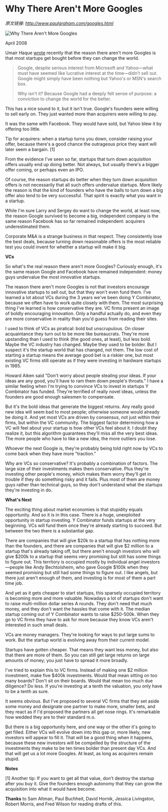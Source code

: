# Why There Aren't More Googles

_原文链接: <http://www.paulgraham.com/googles.html>_

![Why There Aren't More Googles](https://s.turbifycdn.com/aah/paulgraham/why-there-aren-t-more-googles-2.gif)  
  
April 2008  
  
Umair Haque [wrote](http://discussionleader.hbsp.com/haque/2008/04/i_agree_and_i.html) recently that the reason there aren't more Googles is that most startups get bought before they can change the world. 

> Google, despite serious interest from Microsoft and Yahoo—what must have seemed like lucrative interest at the time—didn't sell out. Google might simply have been nothing but Yahoo's or MSN's search box.  
>   
> Why isn't it? Because Google had a deeply felt sense of purpose: a conviction to change the world for the better. 

This has a nice sound to it, but it isn't true. Google's founders were willing to sell early on. They just wanted more than acquirers were willing to pay.  
  
It was the same with Facebook. They would have sold, but Yahoo blew it by offering too little.  
  
Tip for acquirers: when a startup turns you down, consider raising your offer, because there's a good chance the outrageous price they want will later seem a bargain. [1]  
  
From the evidence I've seen so far, startups that turn down acquisition offers usually end up doing better. Not always, but usually there's a bigger offer coming, or perhaps even an IPO.  
  
Of course, the reason startups do better when they turn down acquisition offers is not necessarily that all such offers undervalue startups. More likely the reason is that the kind of founders who have the balls to turn down a big offer also tend to be very successful. That spirit is exactly what you want in a startup.  
  
While I'm sure Larry and Sergey do want to change the world, at least now, the reason Google survived to become a big, independent company is the same reason Facebook has so far remained independent: acquirers underestimated them.  
  
Corporate M&A is a strange business in that respect. They consistently lose the best deals, because turning down reasonable offers is the most reliable test you could invent for whether a startup will make it big.  
  
**VCs**  
  
So what's the real reason there aren't more Googles? Curiously enough, it's the same reason Google and Facebook have remained independent: money guys undervalue the most innovative startups.  
  
The reason there aren't more Googles is not that investors encourage innovative startups to sell out, but that they won't even fund them. I've learned a lot about VCs during the 3 years we've been doing Y Combinator, because we often have to work quite closely with them. The most surprising thing I've learned is how conservative they are. VC firms present an image of boldly encouraging innovation. Only a handful actually do, and even they are more conservative in reality than you'd guess from reading their sites.  
  
I used to think of VCs as piratical: bold but unscrupulous. On closer acquaintance they turn out to be more like bureaucrats. They're more upstanding than I used to think (the good ones, at least), but less bold. Maybe the VC industry has changed. Maybe they used to be bolder. But I suspect it's the startup world that has changed, not them. The low cost of starting a startup means the average good bet is a riskier one, but most existing VC firms still operate as if they were investing in hardware startups in 1985.  
  
Howard Aiken said "Don't worry about people stealing your ideas. If your ideas are any good, you'll have to ram them down people's throats." I have a similar feeling when I'm trying to convince VCs to invest in startups Y Combinator has funded. They're terrified of really novel ideas, unless the founders are good enough salesmen to compensate.  
  
But it's the bold ideas that generate the biggest returns. Any really good new idea will seem bad to most people; otherwise someone would already be doing it. And yet most VCs are driven by consensus, not just within their firms, but within the VC community. The biggest factor determining how a VC will feel about your startup is how other VCs feel about it. I doubt they realize it, but this algorithm guarantees they'll miss all the very best ideas. The more people who have to like a new idea, the more outliers you lose.  
  
Whoever the next Google is, they're probably being told right now by VCs to come back when they have more "traction."  
  
Why are VCs so conservative? It's probably a combination of factors. The large size of their investments makes them conservative. Plus they're investing other people's money, which makes them worry they'll get in trouble if they do something risky and it fails. Plus most of them are money guys rather than technical guys, so they don't understand what the startups they're investing in do.  
  
**What's Next**  
  
The exciting thing about market economies is that stupidity equals opportunity. And so it is in this case. There is a huge, unexploited opportunity in startup investing. Y Combinator funds startups at the very beginning. VCs will fund them once they're already starting to succeed. But between the two there is a substantial gap.  
  
There are companies that will give $20k to a startup that has nothing more than the founders, and there are companies that will give $2 million to a startup that's already taking off, but there aren't enough investors who will give $200k to a startup that seems very promising but still has some things to figure out. This territory is occupied mostly by individual angel investors—people like Andy Bechtolsheim, who gave Google $100k when they seemed promising but still had some things to figure out. I like angels, but there just aren't enough of them, and investing is for most of them a part time job.  
  
And yet as it gets cheaper to start startups, this sparsely occupied territory is becoming more and more valuable. Nowadays a lot of startups don't want to raise multi-million dollar series A rounds. They don't need that much money, and they don't want the hassles that come with it. The median startup coming out of Y Combinator wants to raise $250-500k. When they go to VC firms they have to ask for more because they know VCs aren't interested in such small deals.  
  
VCs are money managers. They're looking for ways to put large sums to work. But the startup world is evolving away from their current model.  
  
Startups have gotten cheaper. That means they want less money, but also that there are more of them. So you can still get large returns on large amounts of money; you just have to spread it more broadly.  
  
I've tried to explain this to VC firms. Instead of making one $2 million investment, make five $400k investments. Would that mean sitting on too many boards? Don't sit on their boards. Would that mean too much due diligence? Do less. If you're investing at a tenth the valuation, you only have to be a tenth as sure.  
  
It seems obvious. But I've proposed to several VC firms that they set aside some money and designate one partner to make more, smaller bets, and they react as if I'd proposed the partners all get nose rings. It's remarkable how wedded they are to their standard m.o.  
  
But there is a big opportunity here, and one way or the other it's going to get filled. Either VCs will evolve down into this gap or, more likely, new investors will appear to fill it. That will be a good thing when it happens, because these new investors will be compelled by the structure of the investments they make to be ten times bolder than present day VCs. And that will get us a lot more Googles. At least, as long as acquirers remain stupid.  
  
  
  
  
  
**Notes**  
  
[1] Another tip: If you want to get all that value, don't destroy the startup after you buy it. Give the founders enough autonomy that they can grow the acquisition into what it would have become.  
  
**Thanks** to Sam Altman, Paul Buchheit, David Hornik, Jessica Livingston, Robert Morris, and Fred Wilson for reading drafts of this.  
  


